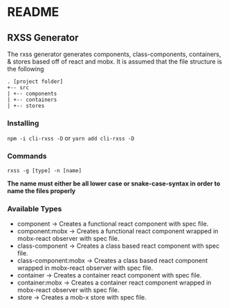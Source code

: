 # README

## RXSS  Generator

The rxss generator generates components, class-components, containers, & stores based off of react and mobx. It is assumed that the file structure is the following

```
. [project folder]
+-- src
| +-- components
| +-- containers 
| +-- stores
```

### Installing

``` npm -i cli-rxss -D ``` or ``` yarn add cli-rxss -D ```

### Commands

```rxss -g [type] -n [name]```

**The name must either be all lower case or snake-case-syntax in order to name the files properly**

### Available Types
 * component -> Creates a functional react component with spec file.
 * component:mobx -> Creates a functional react component wrapped in mobx-react observer with spec file.
 * class-component -> Creates a class based react component with spec file.
 * class-component:mobx -> Creates a class based react component wrapped in mobx-react observer with spec file.
 * container -> Creates a container react component with spec file.
 * container:mobx -> Creates a container react component wrapped in mobx-react observer with spec file.
 * store -> Creates a mob-x store with spec file.

